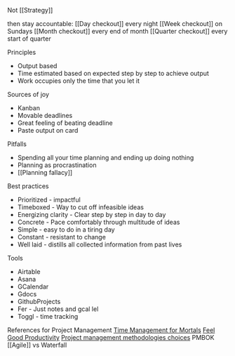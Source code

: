 Not [[Strategy]]

then stay accountable:
[[Day checkout]] every night
[[Week checkout]] on Sundays
[[Month checkout]] every end of month
[[Quarter checkout]] every start of quarter

Principles
- Output based
- Time estimated based on expected step by step to achieve output
- Work occupies only the time that you let it

Sources of joy
- Kanban
- Movable deadlines
- Great feeling of beating deadline
- Paste output on card

Pitfalls
* Spending all your time planning and ending up doing nothing
* Planning as procrastination
* [[Planning fallacy]]

Best practices
- Prioritized - impactful
- Timeboxed - Way to cut off infeasible ideas
- Energizing clarity - Clear step by step in day to day
- Concrete - Pace comfortably through multitude of ideas
- Simple - easy to do in a tiring day
- Constant - resistant to change
- Well laid - distills all collected information from past lives

Tools  
- Airtable
- Asana  
- GCalendar  
- Gdocs  
- GithubProjects
- Fer - Just notes and gcal lel
- Toggl - time tracking

References for Project Management
[Time Management for Mortals](https://www.sloww.co/four-thousand-weeks/)
[Feel Good Productivity](https://www.tosummarise.com/book-summary-feel-good-productivity-by-ali-abdaal/)
[Project management methodologies choices](https://business.adobe.com/blog/basics/methodologies)
PMBOK
[[Agile]] vs Waterfall





